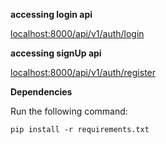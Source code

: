 
**accessing login api**

[localhost:8000/api/v1/auth/login](https://localhost:8000/api/v1/auth/login/)

**accessing signUp api**

[localhost:8000/api/v1/auth/register](https://localhost:8000/api/v1/auth/register/)

**Dependencies**

Run the following command:

 `pip install -r requirements.txt`

